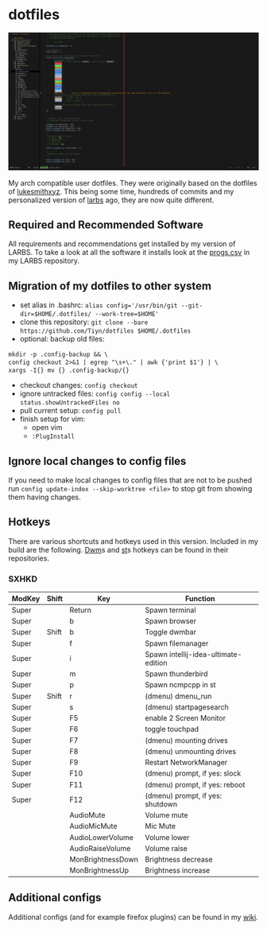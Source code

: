 # dotfiles

![vim-example](vim-example.jpg)

My arch compatible user dotfiles.
They were originally based on the dotfiles of [lukesmithxyz](https://github.com/lukesmithxyz/voidrice).
This being some time, hundreds of commits and my personalized version of [larbs](https://github.com/TiynGER/larbs) ago, they are now quite different.

## Required and Recommended Software

All requirements and recommendations get installed by my version of LARBS.
To take a look at all the software it installs look at the [progs.csv](https://github.com/TiynGER/larbs/blob/master/progs.csv)  in my LARBS repository.

## Migration of my dotfiles to other system

- set alias in .bashrc: `alias config='/usr/bin/git --git-dir=$HOME/.dotfiles/ --work-tree=$HOME'`
- clone this repository: `git clone --bare https://github.com/Tiyn/dotfiles $HOME/.dotfiles`
- optional: backup old files:
```
mkdir -p .config-backup && \
config checkout 2>&1 | egrep "\s+\." | awk {'print $1'} | \
xargs -I{} mv {} .config-backup/{}
```
- checkout changes: `config checkout`
- ignore untracked files: `config config --local status.showUntrackedFiles no`
- pull current setup: `config pull`
- finish setup for vim:
  - open vim
  - `:PlugInstall`

## Ignore local changes to config files

If you need to make local changes to config files that are not to be pushed
run `config update-index --skip-worktree <file>` to stop git from showing them
having changes.

## Hotkeys

There are various shortcuts and hotkeys used in this version. Included in my build are the following.
[Dwm](https://github.com/tiyn/dwm)s and [st](https://github.com/tiyn/st)s hotkeys can be found in their repositories.

### SXHKD

| ModKey | Shift | Key               | Function                                                  |
| ------ | ----- | ----------------- | --------------------------------------------------------- |
| Super  |       | Return            | Spawn terminal                                                  |
| Super  |       | b                 | Spawn browser                                             |
| Super  | Shift | b                 | Toggle dwmbar                                             |
| Super  |       | f                 | Spawn filemanager                                        |
| Super  |       | i                 | Spawn intellij-idea-ultimate-edition                      |
| Super  |       | m                 | Spawn thunderbird                                         |
| Super  |       | p                 | Spawn ncmpcpp in st                                       |
| Super  | Shift | r                 | (dmenu) dmenu\_run                                         |
| Super  |       | s                 | (dmenu) startpagesearch                                   |
| Super  |       | F5                | enable 2 Screen Monitor                                   |
| Super  |       | F6                | toggle touchpad                                           |
| Super  |       | F7                | (dmenu) mounting drives                                   |
| Super  |       | F8                | (dmenu) unmounting drives                                 |
| Super  |       | F9                | Restart NetworkManager                                    |
| Super  |       | F10               | (dmenu) prompt, if yes: slock                             |
| Super  |       | F11               | (dmenu) prompt, if yes: reboot                            |
| Super  |       | F12               | (dmenu) prompt, if yes: shutdown                          |
|        |       | AudioMute         | Volume mute                                               |
|        |       | AudioMicMute      | Mic Mute                                                  |
|        |       | AudioLowerVolume  | Volume lower                                              |
|        |       | AudioRaiseVolume  | Volume raise                                              |
|        |       | MonBrightnessDown | Brightness decrease                                       |
|        |       | MonBrightnessUp   | Brightness increase                                       |

## Additional configs

Additional configs (and for example firefox plugins) can be found in my [wiki](https://github.com/tiyn/wiki).
